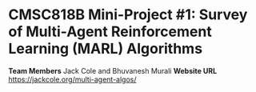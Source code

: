 # CMSC818B Mini-Project #1: Survey of Multi-Agent Reinforcement Learning (MARL) Algorithms

**Team Members** Jack Cole and Bhuvanesh Murali
**Website URL** <https://jackcole.org/multi-agent-algos/>